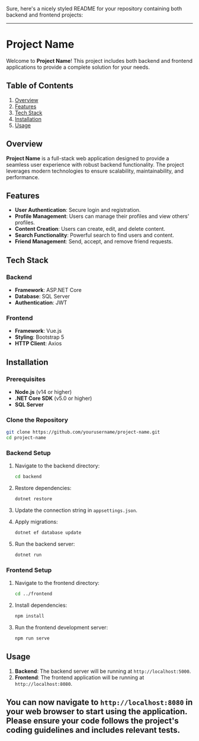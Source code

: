 Sure, here's a nicely styled README for your repository containing both backend and frontend projects:

---

# Project Name

Welcome to **Project Name**! This project includes both backend and frontend applications to provide a complete solution for your needs.

## Table of Contents

1. [Overview](#overview)
2. [Features](#features)
3. [Tech Stack](#tech-stack)
4. [Installation](#installation)
5. [Usage](#usage)

## Overview

**Project Name** is a full-stack web application designed to provide a seamless user experience with robust backend functionality. The project leverages modern technologies to ensure scalability, maintainability, and performance.

## Features

- **User Authentication**: Secure login and registration.
- **Profile Management**: Users can manage their profiles and view others' profiles.
- **Content Creation**: Users can create, edit, and delete content.
- **Search Functionality**: Powerful search to find users and content.
- **Friend Management**: Send, accept, and remove friend requests.

## Tech Stack

### Backend

- **Framework**: ASP.NET Core
- **Database**: SQL Server
- **Authentication**: JWT

### Frontend

- **Framework**: Vue.js
- **Styling**: Bootstrap 5
- **HTTP Client**: Axios

## Installation

### Prerequisites

- **Node.js** (v14 or higher)
- **.NET Core SDK** (v5.0 or higher)
- **SQL Server**

### Clone the Repository

```sh
git clone https://github.com/yourusername/project-name.git
cd project-name
```

### Backend Setup

1. Navigate to the backend directory:
    ```sh
    cd backend
    ```

2. Restore dependencies:
    ```sh
    dotnet restore
    ```

3. Update the connection string in `appsettings.json`.

4. Apply migrations:
    ```sh
    dotnet ef database update
    ```

5. Run the backend server:
    ```sh
    dotnet run
    ```

### Frontend Setup

1. Navigate to the frontend directory:
    ```sh
    cd ../frontend
    ```

2. Install dependencies:
    ```sh
    npm install
    ```

3. Run the frontend development server:
    ```sh
    npm run serve
    ```

## Usage

1. **Backend**: The backend server will be running at `http://localhost:5000`.
2. **Frontend**: The frontend application will be running at `http://localhost:8080`.

You can now navigate to `http://localhost:8080` in your web browser to start using the application.
Please ensure your code follows the project's coding guidelines and includes relevant tests.
---
